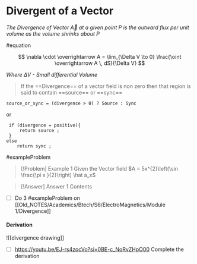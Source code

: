 # Divergent of a Vector

*The Divergence of Vector $\overrightarrow A$ at a given point $P$ is the outward flux per unit volume as the volume shrinks about P*

#equation 

$$
\nabla \cdot \overrightarrow A = \lim_{\Delta V \to 0} \frac{\oint \overrightarrow A \, dS}{\Delta V}
$$

*Where $\Delta V$ - Small differential Volume*







> If the ==Divergence== of a vector field is non zero then that region is said to contain ==source== or ==sync== 


```
source_or_sync = (divergence > 0) ? Source : Sync

```
or
```
 if (divergence = positive){
	 return source ;
 }
else 
	return sync ;

```

#exampleProblem 
> [!Problem] Example 1
> Given the Vector field $A = 5x^{2}\left(\sin \frac{\pi x }{2}\right) \hat a_x$

> [!Answer] Answer 1
> Contents

- [ ] Do 3 #exampleProblem on [[Old_NOTES/Academics/Btech/S6/ElectroMagnetics/Module 1/Divergence]]  



#### Derivation
![[divergence drawing]]

- [ ] https://youtu.be/EJ-rs4zocVo?si=0BE-c_NoRvZHpO00 Complete the derivation 
